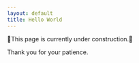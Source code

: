 ```yaml
---
layout: default
title: Hello World
---
```


🚧This page is currently under construction.🚧

Thank you for your patience.